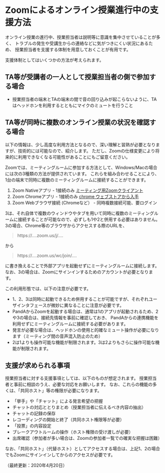# Zoomによるオンライン授業進行中の支援方法

オンライン授業の進行中、授業担当者は説明等に意識を集中させていることが多く、
トラブルの発生や受講生からの連絡などに気がつきにくい状況にあるため、
授業担当者を支援する体制を用意しておくことが有用です。

支援体制としてはいくつかの方法が考えられます。

## TA等が受講者の一人として授業担当者の側で参加する場合

- 授業担当者の端末とTAの端末の間で音の回り込みが起こらないように、TAはヘッドホンを利用するとともにマイクのミュートを行うこと

## TA等が同時に複数のオンライン授業の状況を確認する場合

以下の情報は、少し高度な利用方法となるので、深い理解と習熟が必要となりますが、技術的には可能なので、紹介します。
ただし、Zoomの仕様変更により将来的に利用できなくなる可能性があることにもご留意ください。

Zoomでは、ミーティングルームに参加する方法として、Windows/Macの場合には次の3種類の方法が提供されています。
これらを組み合わせることにより、1台の端末で同時に複数のミーティングルームに接続することができます。

1. Zoom Nativeアプリ - 1接続のみ [ミーティング用Zoomクライアント](https://zoom.us/download)
2. Zoom Chromeアプリ - 1接続のみ [chrome ウェブストアから入手](https://chrome.google.com/webstore/detail/zoom/hmbjbjdpkobdjplfobhljndfdfdipjhg?hl=ja)
3. Zoom Webブラウザ接続 (Chromeなど） - 同時複数接続可能、要ログイン

3は、それ自体で複数のウィンドウやタブを用いて同時に複数のミーティングルームに接続することが可能なので、必ずしも1や2と併用する必要はありません。
3の場合、Chrome等のブラウザからアクセスする際のURLを、

> https://....zoom.us/j/....

から

> https://....zoom.us/wc/join/....
  
に書き換えることで外部アプリを起動せずにミーティングルームに接続します。
なお、3の場合は、Zoomにサインインするためのアカウントが必要となります。

この利用形態では、以下の注意が必要です。

- 1、2、3は同時に起動できるため併用することが可能ですが、それぞれユーザインタフェースが微妙に異なることに注意が必要です。
- PandAからZoomを起動する場合は、通常は1のアプリが起動されるため、2や3の場合は、接続先情報を事前に確認しておき、
  PandAからの連携機能を利用せずにミーティングルームに接続する必要があります。
- 発言が必要な場合は、ヘッドホンの使用と的確なミュート操作が必要になります（ミーティング間の音声混入防止のため）
- 2は1よりも操作可能な機能が制限されます。3は2よりもさらに操作可能な機能が制限されます。

## 支援が求められる事項

授業担当者に対する支援事項としては、以下のものが想定されます。
授業担当者と事前に相談のうえ、必要な対応をお願いします。
なお、これらの機能の多くは、「共同ホスト」等の権限が必要になります。

- 「挙手」や「チャット」による発言希望の把握
- チャットの対応ととりまとめ（授業担当者に伝えるべき内容の抽出）
- チャットの記録の保存
- レコーディングの開始と終了（共同ホスト権限等が必要）
- 「投票」の内容設定
- ブレークアウトルームの操作（ホスト権限の受け渡しが必要）
- 出席確認（参加者が多い場合は、Zoomの参加者一覧での確実な把握は困難）

なお、「共同ホスト」（代替ホスト）としてアクセスする場合は、上記1、2の場合でもZoomにサインインしてからのアクセスが必要です。

（最終更新：2020年4月20日）

